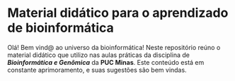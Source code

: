 # Material didático para o aprendizado de bioinformática

Olá! Bem vind@ ao universo da bioinformática! Neste repositório reúno o material didático que utilizo nas aulas práticas da disciplina de ***Bioinformática e Genômica*** da **PUC Minas**. Este conteúdo está em constante aprimoramento, e suas sugestões são bem vindas.

